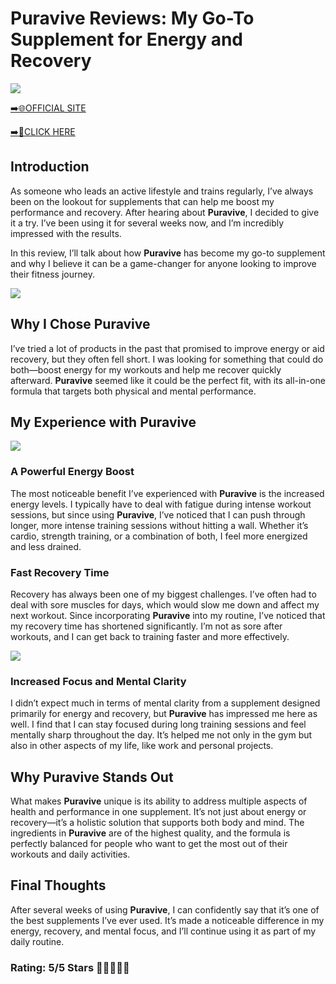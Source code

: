 # **Puravive Reviews**: My Go-To Supplement for Energy and Recovery

[![](https://static.vecteezy.com/system/resources/thumbnails/019/896/014/small/buy-now-gradient-button-with-cart-symbol-buy-now-illustration-png.png)](https://edetoop.top/lander/sugarpreland-1/puravv.html) 

[➡️🌐OFFICIAL SITE](https://edetoop.top/lander/sugarpreland-1/puravv.html) 

[➡️🔗CLICK HERE](https://edetoop.top/lander/sugarpreland-1/puravv.html) 


## Introduction

As someone who leads an active lifestyle and trains regularly, I’ve always been on the lookout for supplements that can help me boost my performance and recovery. After hearing about **Puravive**, I decided to give it a try. I’ve been using it for several weeks now, and I’m incredibly impressed with the results.

In this review, I’ll talk about how **Puravive** has become my go-to supplement and why I believe it can be a game-changer for anyone looking to improve their fitness journey.

[![](https://wallpapers.com/images/hd/red-order-now-button-udg4jcj4arvn8b0n-2.png)](https://edetoop.top/lander/sugarpreland-1/puravv.html)  

## Why I Chose **Puravive**

I’ve tried a lot of products in the past that promised to improve energy or aid recovery, but they often fell short. I was looking for something that could do both—boost energy for my workouts and help me recover quickly afterward. **Puravive** seemed like it could be the perfect fit, with its all-in-one formula that targets both physical and mental performance.

## My Experience with **Puravive**

[![](https://static.vecteezy.com/system/resources/thumbnails/019/896/014/small/buy-now-gradient-button-with-cart-symbol-buy-now-illustration-png.png)](https://edetoop.top/lander/sugarpreland-1/puravv.html)

### A Powerful Energy Boost

The most noticeable benefit I’ve experienced with **Puravive** is the increased energy levels. I typically have to deal with fatigue during intense workout sessions, but since using **Puravive**, I’ve noticed that I can push through longer, more intense training sessions without hitting a wall. Whether it’s cardio, strength training, or a combination of both, I feel more energized and less drained.

### Fast Recovery Time

Recovery has always been one of my biggest challenges. I’ve often had to deal with sore muscles for days, which would slow me down and affect my next workout. Since incorporating **Puravive** into my routine, I’ve noticed that my recovery time has shortened significantly. I’m not as sore after workouts, and I can get back to training faster and more effectively.

[![](https://wallpapers.com/images/hd/red-order-now-button-udg4jcj4arvn8b0n-2.png)](https://edetoop.top/lander/sugarpreland-1/puravv.html)  

### Increased Focus and Mental Clarity

I didn’t expect much in terms of mental clarity from a supplement designed primarily for energy and recovery, but **Puravive** has impressed me here as well. I find that I can stay focused during long training sessions and feel mentally sharp throughout the day. It’s helped me not only in the gym but also in other aspects of my life, like work and personal projects.

## Why **Puravive** Stands Out

What makes **Puravive** unique is its ability to address multiple aspects of health and performance in one supplement. It’s not just about energy or recovery—it’s a holistic solution that supports both body and mind. The ingredients in **Puravive** are of the highest quality, and the formula is perfectly balanced for people who want to get the most out of their workouts and daily activities.

## Final Thoughts

After several weeks of using **Puravive**, I can confidently say that it’s one of the best supplements I’ve ever used. It’s made a noticeable difference in my energy, recovery, and mental focus, and I’ll continue using it as part of my daily routine.

### Rating: 5/5 Stars 🌟🌟🌟🌟🌟
